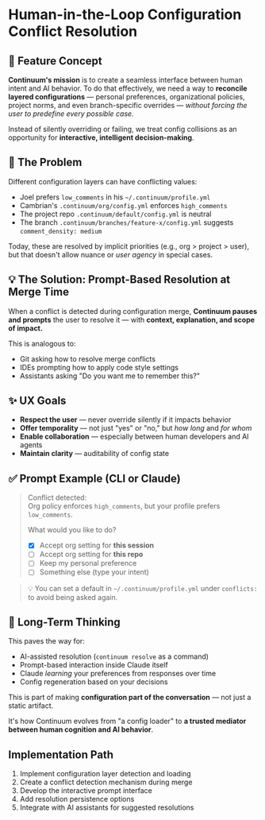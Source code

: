 # Human-in-the-Loop Configuration Conflict Resolution

## 🧠 Feature Concept

**Continuum's mission** is to create a seamless interface between human intent and AI behavior. To do that effectively, we need a way to **reconcile layered configurations** — personal preferences, organizational policies, project norms, and even branch-specific overrides — *without forcing the user to predefine every possible case.*

Instead of silently overriding or failing, we treat config collisions as an opportunity for **interactive, intelligent decision-making**.

## 🧬 The Problem

Different configuration layers can have conflicting values:

- Joel prefers `low_comments` in his `~/.continuum/profile.yml`
- Cambrian's `.continuum/org/config.yml` enforces `high_comments`
- The project repo `.continuum/default/config.yml` is neutral
- The branch `.continuum/branches/feature-x/config.yml` suggests `comment_density: medium`

Today, these are resolved by implicit priorities (e.g., org > project > user), but that doesn't allow nuance or *user agency* in special cases.

## 💡 The Solution: Prompt-Based Resolution at Merge Time

When a conflict is detected during configuration merge, **Continuum pauses and prompts** the user to resolve it — with **context, explanation, and scope of impact.**

This is analogous to:
- Git asking how to resolve merge conflicts
- IDEs prompting how to apply code style settings
- Assistants asking "Do you want me to remember this?"

## ✨ UX Goals

- **Respect the user** — never override silently if it impacts behavior
- **Offer temporality** — not just "yes" or "no," but *how long* and *for whom*
- **Enable collaboration** — especially between human developers and AI agents
- **Maintain clarity** — auditability of config state

## ✅ Prompt Example (CLI or Claude)

> Conflict detected:  
> Org policy enforces `high_comments`, but your profile prefers `low_comments`.
>
> What would you like to do?
>
> - [x] Accept org setting for **this session**
> - [ ] Accept org setting for **this repo**
> - [ ] Keep my personal preference
> - [ ] Something else (type your intent)

> 💡 You can set a default in `~/.continuum/profile.yml` under `conflicts:` to avoid being asked again.

## 🤖 Long-Term Thinking

This paves the way for:
- AI-assisted resolution (`continuum resolve` as a command)
- Prompt-based interaction inside Claude itself
- Claude *learning* your preferences from responses over time
- Config regeneration based on your decisions

This is part of making **configuration part of the conversation** — not just a static artifact.

It's how Continuum evolves from "a config loader" to **a trusted mediator between human cognition and AI behavior**.

## Implementation Path

1. Implement configuration layer detection and loading
2. Create a conflict detection mechanism during merge
3. Develop the interactive prompt interface
4. Add resolution persistence options
5. Integrate with AI assistants for suggested resolutions